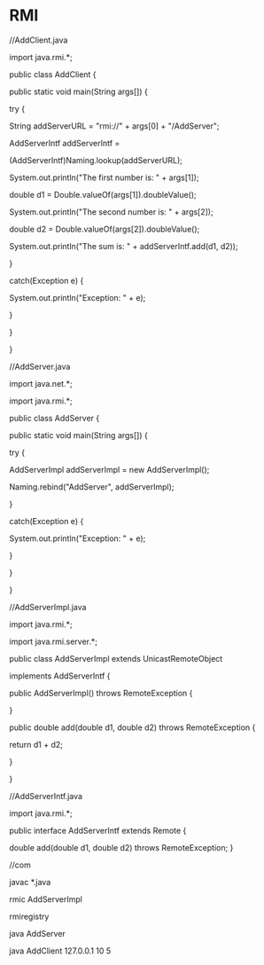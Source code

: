 # RMI




//AddClient.java

import java.rmi.*;

public class AddClient {

public static void main(String args[]) {

try {

String addServerURL = "rmi://" + args[0] + "/AddServer";

AddServerIntf addServerIntf =

(AddServerIntf)Naming.lookup(addServerURL);

System.out.println("The first number is: " + args[1]);

double d1 = Double.valueOf(args[1]).doubleValue();

System.out.println("The second number is: " + args[2]);

double d2 = Double.valueOf(args[2]).doubleValue();

System.out.println("The sum is: " + addServerIntf.add(d1, d2));

}

catch(Exception e) {

System.out.println("Exception: " + e);

}

}

}





//AddServer.java

import java.net.*;

import java.rmi.*;

public class AddServer {

public static void main(String args[]) {

try {

AddServerImpl addServerImpl = new AddServerImpl();

Naming.rebind("AddServer", addServerImpl);

}

catch(Exception e) {

System.out.println("Exception: " + e);

}

}

}







//AddServerImpl.java

import java.rmi.*;

import java.rmi.server.*;

public class AddServerImpl extends UnicastRemoteObject


implements AddServerIntf {

public AddServerImpl() throws RemoteException {

}

public double add(double d1, double d2) throws RemoteException {

return d1 + d2;

}

}





//AddServerIntf.java

import java.rmi.*;

public interface AddServerIntf extends Remote {

double add(double d1, double d2) throws RemoteException;
}



//com

javac *.java

rmic AddServerImpl

rmiregistry



java AddServer



java AddClient 127.0.0.1 10 5





